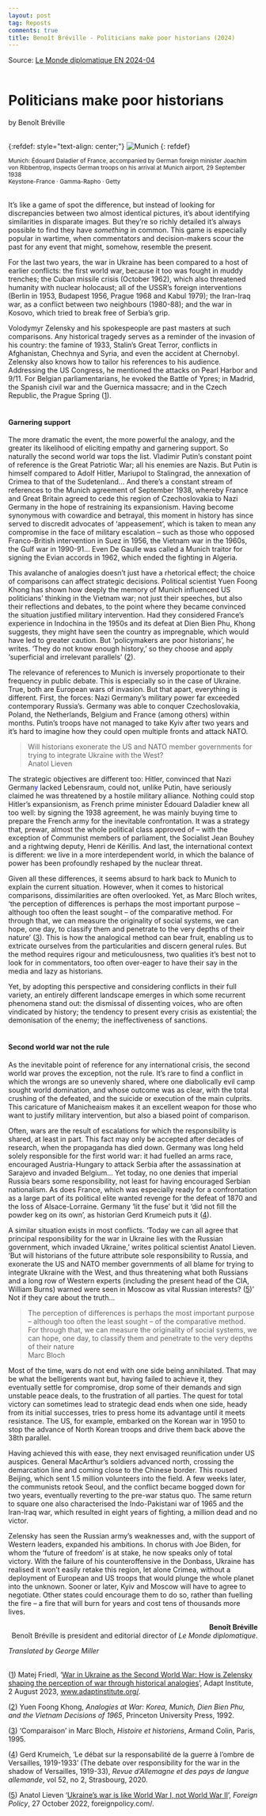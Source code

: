 ```yaml
---
layout: post
tag: Reposts
comments: true
title: Benoît Bréville - Politicians make poor historians (2024)
---
```


Source: [Le Monde diplomatique EN 2024-04](https://rutracker.org/forum/viewtopic.php?t=6497262)
<br><br>

# Politicians make poor historians

by Benoît Bréville
<br><br>

{:refdef: style="text-align: center;"}
![Munich](/images/munich.jpg)
{: refdef}

<sub>Munich: Édouard Daladier of France, accompanied by German foreign minister Joachim von Ribbentrop, inspects German troops on his arrival at Munich airport, 29 September 1938</sub><br>
<sub>Keystone-France · Gamma-Rapho · Getty</sub>
<br><br>

It’s like a game of spot the difference, but instead of looking for discrepancies between two almost identical pictures, it’s about identifying similarities in disparate images. But they’re so richly detailed it’s always possible to find they have *something* in common. This game is especially popular in wartime, when commentators and decision-makers scour the past for any event that might, somehow, resemble the present.

For the last two years, the war in Ukraine has been compared to a host of earlier conflicts: the first world war, because it too was fought in muddy trenches; the Cuban missile crisis (October 1962), which also threatened humanity with nuclear holocaust; all of the USSR’s foreign interventions (Berlin in 1953, Budapest 1956, Prague 1968 and Kabul 1979); the Iran-Iraq war, as a conflict between two neighbours (1980-88); and the war in Kosovo, which tried to break free of Serbia’s grip.

Volodymyr Zelensky and his spokespeople are past masters at such comparisons. Any historical tragedy serves as a reminder of the invasion of his country: the famine of 1933, Stalin’s Great Terror, conflicts in Afghanistan, Chechnya and Syria, and even the accident at Chernobyl. Zelensky also knows how to tailor his references to his audience. Addressing the US Congress, he mentioned the attacks on Pearl Harbor and 9/11. For Belgian parliamentarians, he evoked the Battle of Ypres; in Madrid, the Spanish civil war and the Guernica massacre; and in the Czech Republic, the Prague Spring<span class="spip_note_ref"> (<a href="#nb1" id="nh1" class="spip_note" title="Matej Friedl, ‘War in Ukraine as the Second World War: How is Zelensky (...)">1</a>)</span>.
<br><br>

#### Garnering support

The more dramatic the event, the more powerful the analogy, and the greater its likelihood of eliciting empathy and garnering support. So naturally the second world war tops the list. Vladimir Putin’s constant point of reference is the Great Patriotic War; all his enemies are Nazis. But Putin is himself compared to Adolf Hitler, Mariupol to Stalingrad, the annexation of Crimea to that of the Sudetenland… And there’s a constant stream of references to the Munich agreement of September 1938, whereby France and Great Britain agreed to cede this region of Czechoslovakia to Nazi Germany in the hope of restraining its expansionism. Having become synonymous with cowardice and betrayal, this moment in history has since served to discredit advocates of ‘appeasement’, which is taken to mean any compromise in the face of military escalation – such as those who opposed Franco-British intervention in Suez in 1956, the Vietnam war in the 1960s, the Gulf war in 1990-91… Even De Gaulle was called a Munich traitor for signing the Evian accords in 1962, which ended the fighting in Algeria.

This avalanche of analogies doesn’t just have a rhetorical effect; the choice of comparisons can affect strategic decisions. Political scientist Yuen Foong Khong has shown how deeply the memory of Munich influenced US politicians’ thinking in the Vietnam war; not just their speeches, but also their reflections and debates, to the point where they became convinced the situation justified military intervention. Had they considered France’s experience in Indochina in the 1950s and its defeat at Dien Bien Phu, Khong suggests, they might have seen the country as impregnable, which would have led to greater caution. But ‘policymakers are poor historians’, he writes. ‘They do not know enough history,’ so they choose and apply ‘superficial and irrelevant parallels’<span class="spip_note_ref"> (<a href="#nb2" id="nh2" class="spip_note" title="Yuen Foong Khong, Analogies at War: Korea, Munich, Dien Bien Phu, and the (...)">2</a>)</span>.

The relevance of references to Munich is inversely proportionate to their frequency in public debate. This is especially so in the case of Ukraine. True, both are European wars of invasion. But that apart, everything is different. First, the forces: Nazi Germany’s military power far exceeded contemporary Russia’s. Germany was able to conquer Czechoslovakia, Poland, the Netherlands, Belgium and France (among others) within months. Putin’s troops have not managed to take Kyiv after two years and it’s hard to imagine how they could open multiple fronts and attack NATO.

> Will historians exonerate the US and NATO member governments for trying to integrate Ukraine with the West?<br> Anatol Lieven

The strategic objectives are different too: Hitler, convinced that Nazi German<span style="color:blue">y</span> lacked Lebensraum, could not, unlike Putin, have seriously claimed he was threatened by a hostile military alliance. Nothing could stop Hitler’s expansionism, as French prime minister Édouard Daladier knew all too well: by signing the 1938 agreement, he was mainly buying time to prepare the French army for the inevitable confrontation. It was a strategy that, prewar, almost the whole political class approved of – with the exception of Communist members of parliament, the Socialist Jean Bouhey and a rightwing deputy, Henri de Kérillis. And last, the international context is different: we live in a more interdependent world, in which the balance of power has been profoundly reshaped by the nuclear threat.

Given all these differences, it seems absurd to hark back to Munich to explain the current situation. However, when it comes to historical comparisons, dissimilarities are often overlooked. Yet, as Marc Bloch writes, ‘the perception of differences is perhaps the most important purpose – although too often the least sought – of the comparative method. For through that, we can measure the originality of social systems, we can hope, one day, to classify them and penetrate to the very depths of their nature’<span class="spip_note_ref"> (<a href="#nb3" id="nh3" class="spip_note" title="‘Comparaison’ in Marc Bloch, Histoire et historiens, Armand Colin, Paris, (...)">3</a>)</span>. This is how the analogical method can bear fruit, enabling us to extricate ourselves from the particularities and discern general rules. But the method requires rigour and meticulousness, two qualities it’s best not to look for in commentators, too often over-eager to have their say in the media and lazy as historians.

Yet, by adopting this perspective and considering conflicts in their full variety, an entirely different landscape emerges in which some recurrent phenomena stand out: the dismissal of dissenting voices, who are often vindicated by history; the tendency to present every crisis as existential; the demonisation of the enemy; the ineffectiveness of sanctions.
<br><br>

#### Second world war not the rule

As the inevitable point of reference for any international crisis, the second world war proves the exception, not the rule. It’s rare to find a conflict in which the wrongs are so unevenly shared, where one diabolically evil camp sought world domination, and whose outcome was as clear, with the total crushing of the defeated, and the suicide or execution of the main culprits. This caricature of Manicheaism makes it an excellent weapon for those who want to justify military intervention, but also a biased point of comparison.

Often, wars are the result of escalations for which the responsibility is shared, at least in part. This fact may only be accepted after decades of research, when the propaganda has died down. Germany was long held solely responsible for the first world war: it had fuelled an arms race, encouraged Austria-Hungary to attack Serbia after the assassination at Sarajevo and invaded Belgium… Yet today, no one denies that imperial Russia bears some responsibility, not least for having encouraged Serbian nationalism. As does France, which was especially ready for a confrontation as a large part of its political elite wanted revenge for the defeat of 1870 and the loss of Alsace-Lorraine. Germany ‘lit the fuse’ but it ‘did not fill the powder keg on its own’, as historian Gerd Krumeich puts it<span class="spip_note_ref"> (<a href="#nb4" id="nh4" class="spip_note" title="Gerd Krumeich, ‘Le débat sur la responsabilité de la guerre à l’ombre de (...)">4</a>)</span>.

A similar situation exists in most conflicts. ‘Today we can all agree that principal responsibility for the war in Ukraine lies with the Russian government, which invaded Ukraine,’ writes political scientist Anatol Lieven. ‘But will historians of the future attribute sole responsibility to Russia, and exonerate the US and NATO member governments of all blame for trying to integrate Ukraine with the West, and thus threatening what both Russians and a long row of Western experts (including the present head of the CIA, William Burns) warned were seen in Moscow as vital Russian interests?<span class="spip_note_ref"> (<a href="#nb5" id="nh5" class="spip_note" title="Anatol Lieven ‘Ukraine’s war is like World War I, not World War II’, Foreign (...)">5</a>)</span>’ Not if they care about the truth…

> The perception of differences is perhaps the most important purpose – although too often the least sought – of the comparative method. For through that, we can measure the originality of social systems, we can hope, one day, to classify them and penetrate to the very depths of their nature<br> Marc Bloch

Most of the time, wars do not end with one side being annihilated. That may be what the belligerents want but, having failed to achieve it, they eventually settle for compromise, drop some of their demands and sign unstable peace deals, to the frustration of all parties. The quest for total victory can sometimes lead to strategic dead ends when one side, heady from its initial successes, tries to press home its advantage until it meets resistance. The US, for example, embarked on the Korean war in 1950 to stop the advance of North Korean troops and drive them back above the 38th parallel.

Having achieved this with ease, they next envisaged reunification under US auspices. General MacArthur’s soldiers advanced north, crossing the demarcation line and coming close to the Chinese border. This roused Beijing, which sent 1.5 million volunteers into the field. A few weeks later, the communists retook Seoul, and the conflict became bogged down for two years, eventually reverting to the pre-war status quo. The same return to square one also characterised the Indo-Pakistani war of 1965 and the Iran-Iraq war, which resulted in eight years of fighting, a million dead and no victor.

Zelensky has seen the Russian army’s weaknesses and, with the support of Western leaders, expanded his ambitions. In chorus with Joe Biden, for whom the ‘future of freedom’ is at stake, he now speaks only of total victory. With the failure of his counteroffensive in the Donbass, Ukraine has realised it won’t easily retake this region, let alone Crimea, without a deployment of European and US troops that would plunge the whole planet into the unknown. Sooner or later, Kyiv and Moscow will have to agree to negotiate. Other states could encourage them to do so, rather than fuelling the fire – a fire that will burn for years and cost tens of thousands more lives.

<p style="text-align: right;"><b>Benoît Bréville</b><br>
Benoît Bréville is president and editorial director of <i>Le Monde diplomatique</i>.</p>

*Translated by George Miller*
<br><br>

<div id="nb1">

<span class="spip_note_ref">(<a href="#nh1" class="spip_note" title="Footnotes 1">1</a>) </span>Matej Friedl, ‘<a href="https://www.adaptinstitute.org/war-in-ukraine-as-the-second-world-war-how-is-zelenskyy-shaping-the-perception-of-war-through-historical-analogies/02/08/2023/" class="spip_out">War in Ukraine as the Second World War: How is Zelensky shaping the perception of war through historical analogies</a>’, Adapt Institute, 2 August 2023, <a href="http://www.adaptinstitute.org/" class="spip_url spip_out auto">www.adaptinstitute.org/</a>.

</div>

<div id="nb2">

<span class="spip_note_ref">(<a href="#nh2" class="spip_note" title="Footnotes 2">2</a>) </span>Yuen Foong Khong, <i>Analogies at War: Korea, Munich, Dien Bien Phu, and the Vietnam Decisions of 1965</i>, Princeton University Press, 1992.

</div>

<div id="nb3">

<span class="spip_note_ref">(<a href="#nh3" class="spip_note" title="Footnotes 3">3</a>) </span>‘Comparaison’ in Marc Bloch, <i>Histoire et historiens</i>, Armand Colin, Paris, 1995.

</div>

<div id="nb4">

<span class="spip_note_ref">(<a href="#nh4" class="spip_note" title="Footnotes 4">4</a>) </span>Gerd Krumeich, ‘Le débat sur la responsabilité de la guerre à l’ombre de Versailles, 1919-1933’ (The debate over responsibility for the war in the shadow of Versailles, 1919-33), <i>Revue d’Allemagne et des pays de langue allemande</i>, vol 52, no 2, Strasbourg, 2020.

</div>

<div id="nb5">

<span class="spip_note_ref">(<a href="#nh5" class="spip_note" title="Footnotes 5">5</a>) </span>Anatol Lieven ‘<a href="https://foreignpolicy.com/2022/10/27/ukraines-war-is-like-world-war-i-not-world-war-ii/" class="spip_out">Ukraine’s war is like World War I, not World War II</a>’, <i>Foreign Policy</i>, 27 October 2022, foreignpolicy.com/.

</div>